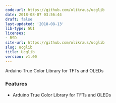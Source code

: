 ```yaml
---
code-url: https://github.com/olikraus/ucglib
date: 2018-08-07 03:56:44
draft: false
last-updated: '2018-08-13'
lib-type: GUI
licenses:
- BSD
site-url: https://github.com/olikraus/ucglib
slug: ucglib
title: Ucglib
version: v1.00
---
```

Arduino True Color Library for TFTs and OLEDs

<!--more-->

### Features
- Arduino True Color Library for TFTs and OLEDs
